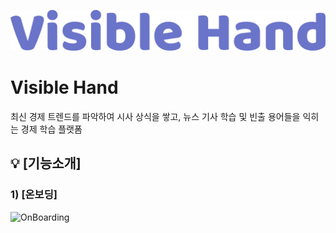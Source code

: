 ![Visible_Hand](./readmeFiles/logo.png)

# Visible Hand
 최신 경제 트렌드를 파악하여 시사 상식을 쌓고, 뉴스 기사 학습 및 빈출 용어들을 익히는 경제 학습 플랫폼  


## :bulb: [기능소개]
### 1) [온보딩]
![OnBoarding](./readmeFiles/OnBoarding.gif)
